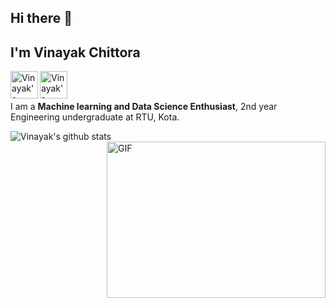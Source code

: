 
## Hi there 👋
## I'm **Vinayak Chittora**



<a href="https://www.linkedin.com/in/vinayak-chittora/">
  <img align="left" alt="Vinayak's LinkdeIn" width="44px" src="https://cdn.jsdelivr.net/npm/simple-icons@v3/icons/linkedin.svg" />
</a>
<a href="https://www.kaggle.com/vinayakchittora/account">
  <img align="left" alt="Vinayak's Kaggle" width="44px" src="https://cdn.jsdelivr.net/npm/simple-icons@3.1.0/icons/kaggle.svg" />
</a>
<br />
<br />
<p></p>

I am a **Machine learning and Data Science Enthusiast**, 2nd year Engineering undergraduate at RTU, Kota.

![Vinayak's github stats](https://github-readme-stats.vercel.app/api?username=Vinayak409&show_icons=true&hide_border=true)
<img align="right" height="250" width="350" alt="GIF" src="https://remakelearning.org/wp-content/uploads/2020/01/122.gif" />
